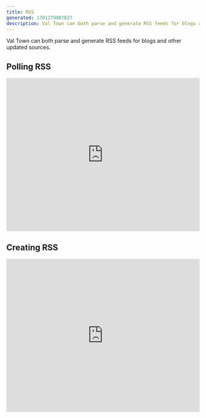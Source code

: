 ```yaml
---
title: RSS
generated: 1701279907827
description: Val Town can both parse and generate RSS feeds for blogs and other updated sources
---
```


Val Town can both parse and generate RSS feeds for blogs and other updated
sources.

## Polling RSS

<div class="not-content">
  <iframe src="https://www.val.town/embed/@stevekrouse.pollRSSFeeds" width="100%" frameborder="no" style="height: 400px;">
    &#x20;
  </iframe>
</div>

## Creating RSS

<div class="not-content">
  <iframe src="https://www.val.town/embed/@stevekrouse.valTownBlogRSS" width="100%" frameborder="no" style="height: 400px;">
    &#x20;
  </iframe>
</div>
